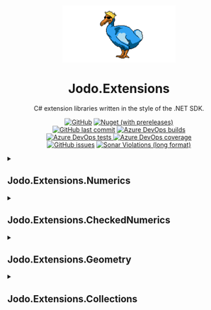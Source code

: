 <p align="center"><img src="RepositoryBanner.png" alt="Logo" height="128"/></p>

<h1 align="center">Jodo.Extensions</h1>

<p align="center">C# extension libraries written in the style of the .NET SDK.</p>

<p align="center">
  <a href="https://github.com/JosephJShort/Jodo.Extensions/blob/main/LICENSE.md"><img alt="GitHub" src="https://img.shields.io/github/license/JosephJShort/Jodo.Extensions?style=flat-square&color=%23004880"></a>
  <a href="https://www.nuget.org/packages?q=Jodo.Extensions"><img alt="Nuget (with prereleases)" src="https://img.shields.io/nuget/vpre/Jodo.Extensions.Primitives?label=version&logo=nuget&style=flat-square&color=%23004880"></a>
  <br />
  <a href="https://github.com/JosephJShort/Jodo.Extensions/commits/main"><img alt="GitHub last commit" src="https://img.shields.io/github/last-commit/JosephJShort/Jodo.Extensions?logo=github&style=flat-square"></a>
  <a href="https://dev.azure.com/JosephJShort/Jodo.Extensions/_build?definitionId=1"><img alt="Azure DevOps builds" src="https://img.shields.io/azure-devops/build/JosephJShort/Jodo.Extensions/1?logo=azuredevops&style=flat-square"></a>
  <br />
  <a href="https://dev.azure.com/JosephJShort/Jodo.Extensions/_build?definitionId=1">
    <img alt="Azure DevOps tests" src="https://img.shields.io/azure-devops/tests/JosephJShort/Jodo.Extensions/1/main?logo=azuredevops&style=flat-square">
    <img alt="Azure DevOps coverage" src="https://img.shields.io/azure-devops/coverage/JosephJShort/Jodo.Extensions/1?logo=azuredevops&style=flat-square">
  </a>
<br />
  <a href="https://github.com/JosephJShort/Jodo.Extensions/issues"><img alt="GitHub issues" src="https://img.shields.io/github/issues/JosephJShort/Jodo.Extensions?logo=github&style=flat-square"></a>
  <a href="https://sonarcloud.io/summary/overall?id=JosephJShort_Jodo.Extensions"><img alt="Sonar Violations (long format)" src="https://img.shields.io/sonar/violations/JosephJShort_Jodo.Extensions/main?logo=sonarcloud&server=https%3A%2F%2Fsonarcloud.io&style=flat-square" /></a>
</p>


<details>
  <summary><h2>Jodo.Extensions.Numerics</h2></summary>

  Provides <a href="#inumericn">INumeric&lt;N&gt;</a> and accompanying utilities classes, allowing for the creation of interchangeable number types.

### Types

<table>
  <tr>
    <th>Type</th>
    <th>Description</th>
  </tr>
  <tr>
    <td id="inumericn">INumeric&lt;N&gt;</td>
    <td>
      <ul>
        <li>To be implemented by user-defined numeric value types.</li>
        <li>Allows for the creation numeric types that can used interchangeably with generics.</li>
      </ul>
    </td>
  </tr>
  <tr>
    <td id="mathn">Math&lt;N&gt;</td>
    <td>
      <ul>
        <li>A static class that provides equivalents to all methods from <a href="https://docs.microsoft.com/en-us/dotnet/api/system.math">Math</a>, e.g. <code>N Log(N)</code>, <code>N Pow(N)</code> and <code>N Sqrt(N)</code>.</li>
        <li>Available for all types that implement <a href="#inumericn">INumeric&lt;N&gt;</a>.</li>
      </ul>
    </td>
  </tr>
  <tr>
    <td id="bitconvertern">BitConverter&lt;N&gt;</td>
    <td>
      <ul><li>A static class that provides equivalent methods to <a href="https://docs.microsoft.com/en-us/dotnet/api/system.bitconverter">BitConverter</a>.</li><li>Allows conversion to and from <code>ReadOnlySpan&lt;byte&gt;</code>.</li><li>Available for all types that implement <a href="#inumericn">INumeric&lt;N&gt;</a>.</li></ul>
    </td>
  </tr>
  <tr>
    <td id="stringformattern">StringFormatter&lt;N&gt;</td>
    <td>
      <ul><li>A static class that provides string parsing and formatting methods.</li><li>Available for all types that implement <a href="#inumericn">INumeric&lt;N&gt;</a> including user-defined types.</li></ul>
    </td>
  </tr>
</table>

### Other features

| Feature | Notes |
| - | - |
| Overloaded operators | <ul><li>`==`, `!=`, `>`, `>=`, `<`, `<=`, `+`, `++`, `-`, `*`, `/` and `%` are overloaded, allowing for use in expressions.</li><li>`&`, `\|`, `^`, `~`, `<<` and `>>` are overloaded for types based on integral primitives.</li><li>Implicit conversions from built-in numeric types are provided, allowing use in expressions with numeric literals.</li><li>The `INumeric<N>` interface defines overloads the `>`, `>=`, `<`, `<=`, `+`, `++`, `-`, `*`, `/` and `%` operators, allowing for limited expressions in a generic context (note: equality and conversion operators are not supported on interfaces).</li></ul> |
| Float conversion | <ul><li>A method on `INumeric<N>`, `float Approximate(float offset)`, provides easy conversion to floats for use in graphical applications.</li></ul> |
| Formattable | <ul><li>All the [numeric value types](#jodo-extensions-numerics) implement [IFormattable](https://docs.microsoft.com/en-us/dotnet/api/system.iformattable) and can be used with [standard numeric format strings](https://docs.microsoft.com/en-us/dotnet/standard/base-types/standard-numeric-format-strings).</li></ul> |
| Random generation | <ul><li>An extension method for [Random](https://docs.microsoft.com/en-us/dotnet/api/system.random), `NextNumeric<N>`, provides randomly generated values.</li><li>Values can be generated between two bounds or without bounds.</li><li>Available for all types that implement `INumeric<N>` including user-defined types.</li></ul> |
| Serialization | <ul><li>All the [numeric value types](#numeric-value-types) implement [ISerializable](https://docs.microsoft.com/en-us/dotnet/api/system.runtime.serialization.iserializable), have the [Serializable](https://docs.microsoft.com/en-us/dotnet/api/system.serializableattribute) attribute and a deserialization constructor.</li></ul> |
| _Miscellaneous_ | <ul><li>All numeric value types implement [IEquatable\<T\>](https://docs.microsoft.com/en-us/dotnet/api/system.iequatable-1), [IComparable\<T\>](https://docs.microsoft.com/en-us/dotnet/api/system.icomparable-1) and [IComparable](https://docs.microsoft.com/en-us/dotnet/api/system.icomparable), override `EqualTo(object)`, `GetHashCode()` and `ToString()` and have a [DebuggerDisplay](https://docs.microsoft.com/en-us/dotnet/api/system.diagnostics.debuggerdisplayattribute) attribute.</li></ul>

### Performance considerations

The numeric value types provided by this package are [readonly structs](https://docs.microsoft.com/en-us/dotnet/csharp/language-reference/builtin-types/struct#readonly-struct) that wrap built-in numeric types. Therefore they may consume more memory at runtime compared to using built-in numeric types alone.

If developing a performance-sensitive application, use a profiler to assess the impact on performance.

Benchmarks are provided with this repository to facilitate comparison the built-in numeric types. To run the benchmarks, clone the repository then build and run `Jodo.Extensions.Numerics.Benchmarks` in RELEASE mode.

Sample output can be seen below:
  
*tbc*
</details>

<details>
  <summary><h2>Jodo.Extensions.CheckedNumerics</summary>

Provides numeric value types that [INumeric\<N\>](#numeric-value-types) with built-in protection from overflow. Useful for preventing unexpected negative/positive, infinite or `NaN` values from entering a system.

### Numeric value types

> **Note:** These types increase CPU and memory usage compared to using built-in numeric types. See the [Performance considerations](#performance-considerations) section for more details.

The following table summarizes the types and their behaviour:

| Jodo Type | Corresponding CLR type | Difference in behaviour |
| - | - | - |
| `cint`<br />`ucint` | `int`<br />`uint` | <ul><li>Operations that would overflow instead return `MinValue` or `MaxValue` depending on the direction of the overflow.</li><li>Division by zero does NOT throw a [DivideByZeroException](https://docs.microsoft.com/en-us/dotnet/api/system.dividebyzeroexception) but returns `MaxValue`.</li></ul> |
| `cfloat`<br />`cdouble` | `float`<br />`double` | <ul><li>Operations that would overflow do NOT return `NegativeInfinity` or `PositiveInfinity` but return `MinValue` or `MaxValue` respectively.</li><li>Division by zero does NOT return `NegativeInfinity`, `PositiveInfinity` or `NaN` but returns `MaxValue`.</li><li>It is not possible for values to be `NegativeInfinity`, `PositiveInfinity` or `NaN`.</li></ul> |
| `fix64`<br />`ufix64` | _N/A_ | <ul><li>A fixed-precision number with a 40-bit integral part and a 24-bit mantissa.</li><li>Has a range of values from -549,755,813,888 to 549,755,813,888 for `fix64` and 0 to 1,099,511,693,312.004 for `ufix64`.</li><li>Useful in systems where high precision is required regardless of magnitude.</li></ul> |

Usage is the same as with built-in numeric types but yields different results as demonstrated by the following code example:
```csharp
var x1 = cint.MaxValue + 1;
Console.WriteLine(x1);  // output: 2147483647

var x2 = (cfloat)4 / 0;
Console.WriteLine(x2);  // output: 3.402823E+38
```

### Other types

| Jodo Type | Description |
| - | - |
| `CheckedArithmetic` | <ul><li>A static class that provides checked arithmetic methods for the built-in numeric types.</li></ul> |
| `CheckedConvert` | <ul><li>A static class, similar to [Convert](https://docs.microsoft.com/en-us/dotnet/api/system.convert), that provides checked conversion between the built-in numeric types.</li></ul> |

### Performance considerations

The numeric value types provided by this package are [readonly structs](https://docs.microsoft.com/en-us/dotnet/csharp/language-reference/builtin-types/struct#readonly-struct) that wrap built-in numeric types. Therefore they may consume more memory at runtime compared to using built-in numeric types alone.
Additionally, the [checked](https://docs.microsoft.com/en-us/dotnet/csharp/language-reference/keywords/checked) keyword is used for conversion and arithmetic with these types. Therefore they use more CPU time compared to built-in numeric types, especially in cases of overflow.

If developing a performance-sensitive application, use a profiler to assess the impact on performance. As a rule of thumb the impact is likely to be acceptable in logical applications, but not in arithmetic-intesive applications, such as graphics or big-data.

Benchmarks are provided with this repository to facilitate comparison with the built-in numeric types. To run the benchmarks, clone the repository then build and run `Jodo.Extensions.CheckedNumerics.Benchmarks` in RELEASE mode.

Sample output can be seen below:
  <details>
  <summary><em>Jodo.Extensions.CheckedNumerics.Benchmarks - Results from 2022-05-11T18:11:17.8665440Z</em></summary>

  > * **Processor:** 11th Gen Intel(R) Core(TM) i7-11800H @ 2.30GHz
  > * **Architecture:** x64-based processor
  > * **RAM:** 16.0 GB
  > * **OS:** Windows 10 (64-bit)
  > * **Seconds per Benchmark:** 10.0

  | Name | Baseline Ops Per Second | Baseline Time | Subject Ops Per Second | Subject Time | Observation |
  | --- | --- | --- | --- | --- | --- |
  | CInt_Negation_Vs_Int | 2.172E+08 | *<1μs* | 1.131E+08 | *<1μs* | 1.92x slower |
  | CInt_Division_Vs_Int | 3.417E+08 | *<1μs* | 1.112E+08 | *<1μs* | 3.074x slower |
  | CInt_ConversionToFloat_Vs_Int | 3.815E+08 | *<1μs* | 2.487E+08 | *<1μs* | 1.534x slower |
  | CInt_StringParsing_Vs_Int | 7.443E+07 | *<1μs* | 5.885E+07 | *<1μs* | 1.265x slower |
  | **CInt_MultiplicationOverflow_Vs_Int** | **3.725E+08** | ***<1μs*** | **1.453E+05** | **6.8μs** | **2563x slower** |

  </details>
</details>
    
<details>
  <summary><h2>Jodo.Extensions.Geometry</summary>

Provides geometric value types.

| CheckedGeometry type | Notes |
| - | - |
| AARectangle\<T\> | Axis-aligned rectangle |
| Rectangle\<T\> |  |
| Circle\<T\> |  |
| Angle\<T\> |  |
| Unit\<T\> |  |
| Vector2\<T\> |  |
| Vector3\<T\> |  |

</details>

<details>
  <summary><h2>Jodo.Extensions.Collections</summary>

</details>
